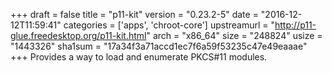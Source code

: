 +++
draft = false
title = "p11-kit"
version = "0.23.2-5"
date = "2016-12-12T11:59:41"
categories = ['apps', 'chroot-core']
upstreamurl = "http://p11-glue.freedesktop.org/p11-kit.html"
arch = "x86_64"
size = "248824"
usize = "1443326"
sha1sum = "17a34f3a71accd1ec7f6a59f53235c47e49eaaae"
+++
Provides a way to load and enumerate PKCS#11 modules.